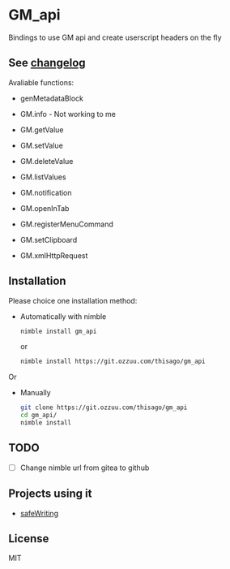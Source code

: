 # GM_api

Bindings to use GM api and create userscript headers on the fly

## See [changelog](changelog.md)

Avaliable functions:

- genMetadataBlock

- GM.info - Not working to me
- GM.getValue
- GM.setValue
- GM.deleteValue
- GM.listValues
- GM.notification
- GM.openInTab
- GM.registerMenuCommand
- GM.setClipboard
- GM.xmlHttpRequest

## Installation

Please choice one installation method:

- Automatically with nimble
  ```bash
  nimble install gm_api
  ```
  or
  ```bash
  nimble install https://git.ozzuu.com/thisago/gm_api
  ```

Or

- Manually
  ```bash
  git clone https://git.ozzuu.com/thisago/gm_api
  cd gm_api/
  nimble install
  ```

## TODO

- [ ] Change nimble url from gitea to github

## Projects using it

- [safeWriting](https://git.ozzuu.com/thisago/safeWriting)

## License

MIT
